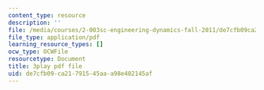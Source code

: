 ```yaml
---
content_type: resource
description: ''
file: /media/courses/2-003sc-engineering-dynamics-fall-2011/de7cfb09ca21791545aaa98e402145af_p9DHjoLS3GA.pdf
file_type: application/pdf
learning_resource_types: []
ocw_type: OCWFile
resourcetype: Document
title: 3play pdf file
uid: de7cfb09-ca21-7915-45aa-a98e402145af
---
```

